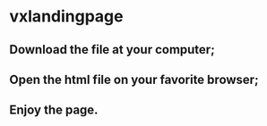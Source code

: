 # vxlandingpage
## Download the file at your computer;
## Open the html file on your favorite browser;
## Enjoy the page.
